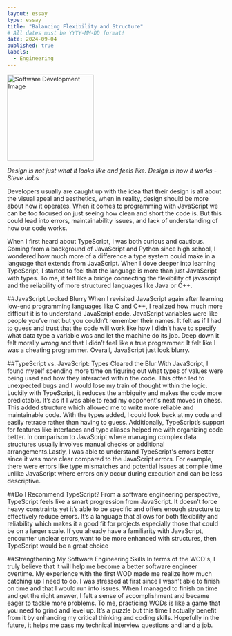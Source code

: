 ```yaml
---
layout: essay
type: essay
title: "Balancing Flexibility and Structure"
# All dates must be YYYY-MM-DD format!
date: 2024-09-04
published: true
labels:
  - Engineering
---
```


<img width="200px" class="rounded float-start pe-4" src="https://media.istockphoto.com/id/1291886933/vector/software-development-for-different-devices-process-of-optimization-debugging-program-or-code.jpg?s=612x612&w=0&k=20&c=fd8kebQt8GTx_h0hLpaEeymEuBBbdR76aOWYQ-mAZkE=" alt="Software Development Image">


*Design is not just what it looks like and feels like. Design is how it works - Steve Jobs*

Developers usually are caught up with the idea that their design is all about the visual apeal and aesthetics, when in reality, design should be more about how it operates. When it comes to programming with JavaScript we can be too focused on just seeing how clean and short the code is. But this could lead into errors, maintainability issues, and lack of understanding of how our code works. 

When I first heard about TypeScript, I was both curious and cautious. Coming from a background of JavaScript and Python since high school, I wondered how much more of a difference a type system could make in a language that extends from JavaScript. When I dove deeper into learning TypeScript, I started to feel that the language is more than just JavaScript with types. To me, it felt like a bridge connecting the flexibility of javascript and the reliability of more structured languages like Java or C++.

##JavaScript Looked Blurry
When I revisited JavaScript again after learning low-end programming languages like C and C++, I realized how much more difficult it is to understand  JavaScript code. JavaScript variables were like people you’ve met but you couldn’t remember their names. It felt as if I had to guess and trust that the code will work like how I didn’t have to specify what data type a variable was and let the machine do its job. Deep down it felt morally wrong and that I didn’t feel like a true programmer. It felt like I was a cheating programmer. Overall, JavaScript just look blurry.

##TypeScript vs. JavaScript: Types Cleared the Blur
With JavaScript, I found myself spending more time on figuring out what types of values were being used and how they interacted within the code. This often led to unexpected bugs and I would lose my train of thought within the logic. Luckily with TypeScript, it reduces the ambiguity and makes the code more predictable. It’s as if I was able to read my opponent's next moves in chess. This added structure which allowed me to write more reliable and maintainable code. With the types added, I could look back at my code and easily retrace rather than having to guess. Additionally, TypeScript’s support for features like interfaces and type aliases helped me with organizing code better. In comparison to JavaScript where managing complex data structures usually involves manual checks or additional arrangements.Lastly,  I was able to understand TypeScript's errors better since it was more clear compared to the JavaScript errors. For example, there were errors like type mismatches and potential issues at compile time unlike JavaScript where errors only occur during execution and can be less descriptive.

##Do I Recommend TypeScript?
From a software engineering perspective, TypeScript feels like a smart progression from JavaScript. It doesn’t force heavy constraints yet it’s able to be specific and offers enough structure to effectively reduce errors. It’s a language that allows for both flexibility and reliability which makes it a good fit for projects especially those that could be on a larger scale. If you already have a familiarity with JavaScript, encounter unclear errors,want to be more enhanced with structures, then TypeScript would be a great choice

##Strengthening  My Software Engineering Skills
In terms of the WOD's, I truly believe that it will help me become a better software engineer overtime. My experience with the first WOD made me realize how much catching up I need to do. I was stressed at first since I wasn’t able to finish on time and that I would run into issues. When I managed to finish on time and get the right answer, I felt a sense of accomplishment and became eager to tackle more problems. To me, practicing WODs is like a game that you need to grind and level up. It’s a puzzle but this time I actually benefit from it by enhancing my critical thinking and coding skills. Hopefully in the future, it helps me pass my technical interview questions and land a job.


